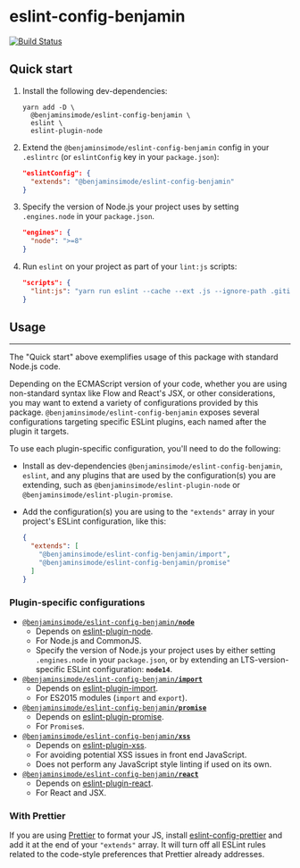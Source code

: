 # eslint-config-benjamin

[![Build Status](https://app.travis-ci.com/BenjaminSimode/eslint-config-benjamin.svg?branch=main)](https://app.travis-ci.com/BenjaminSimode/eslint-config-benjamin)

## Quick start

1. Install the following dev-dependencies:

    ```
    yarn add -D \
      @benjaminsimode/eslint-config-benjamin \
      eslint \
      eslint-plugin-node
    ```

2. Extend the `@benjaminsimode/eslint-config-benjamin` config in your `.eslintrc` (or `eslintConfig` key in your
   `package.json`):

    ```json
    "eslintConfig": {
      "extends": "@benjaminsimode/eslint-config-benjamin"
    }
    ```

3. Specify the version of Node.js your project uses by setting `.engines.node` in your `package.json`.

    ```json
    "engines": {
      "node": ">=8"
    }
    ```

4. Run `eslint` on your project as part of your `lint:js` scripts:

    ```json
    "scripts": {
      "lint:js": "yarn run eslint --cache --ext .js --ignore-path .gitignore ./resources/",
    }
    ```

## Usage

---

The "Quick start" above exemplifies usage of this package with standard Node.js code.

Depending on the ECMAScript version of your code, whether you are using non-standard syntax like Flow and React's JSX,
or other considerations, you may want to extend a variety of configurations provided by this
package. `@benjaminsimode/eslint-config-benjamin` exposes several configurations targeting specific ESLint plugins, each
named after the plugin it targets.

To use each plugin-specific configuration, you'll need to do the following:

- Install as dev-dependencies `@benjaminsimode/eslint-config-benjamin`, `eslint`, and any plugins that are used by the
  configuration(s)
  you are extending, such as `@benjaminsimode/eslint-plugin-node` or `@benjaminsimode/eslint-plugin-promise`.
- Add the configuration(s) you are using to the `"extends"` array in your project's ESLint configuration, like this:

    ```json
    {
      "extends": [
        "@benjaminsimode/eslint-config-benjamin/import",
        "@benjaminsimode/eslint-config-benjamin/promise"
      ]
    }
    ```

### Plugin-specific configurations

- [`@benjaminsimode/eslint-config-benjamin`**`/node`**](./node.js)
    - Depends on [eslint-plugin-node](https://github.com/mysticatea/eslint-plugin-node).
    - For Node.js and CommonJS.
    - Specify the version of Node.js your project uses by either setting `.engines.node` in your `package.json`, or by
      extending an LTS-version-specific ESLint configuration: **`node14`**.
- [`@benjaminsimode/eslint-config-benjamin`**`/import`**](./import.js)
    - Depends on [eslint-plugin-import](https://github.com/benmosher/eslint-plugin-import).
    - For ES2015 modules (`import` and `export`).
- [`@benjaminsimode/eslint-config-benjamin`**`/promise`**](./promise.js)
    - Depends on [eslint-plugin-promise](https://github.com/xjamundx/eslint-plugin-promise).
    - For `Promise`s.
- [`@benjaminsimode/eslint-config-benjamin`**`/xss`**](./xss.js)
    - Depends on [eslint-plugin-xss](https://github.com/Rantanen/eslint-plugin-xss).
    - For avoiding potential XSS issues in front end JavaScript.
    - Does not perform any JavaScript style linting if used on its own.
- [`@benjaminsimode/eslint-config-benjamin`**`/react`**](./react.js)
    - Depends on [eslint-plugin-react](https://github.com/yannickcr/eslint-plugin-react).
    - For React and JSX.

### With Prettier

If you are using [Prettier](https://prettier.io/) to format your JS,
install [eslint-config-prettier](https://github.com/prettier/eslint-config-prettier) and add it at the end of
your `"extends"` array. It will turn off all ESLint rules related to the code-style preferences that Prettier already
addresses.
